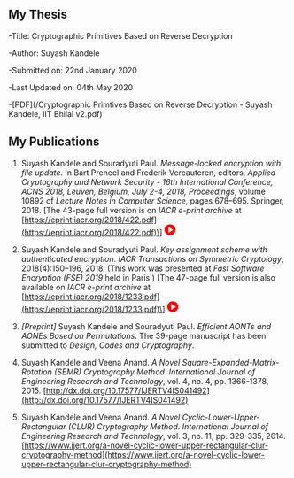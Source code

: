 ## My Thesis

-Title: Cryptographic Primitives Based on Reverse Decryption

-Author: Suyash Kandele

-Submitted on: 22nd January 2020

-Last Updated on: 04th May 2020

-[PDF](/Cryptographic Primtives Based on Reverse Decryption - Suyash Kandele, IIT Bhilai v2.pdf)

## My Publications

1. Suyash Kandele and Souradyuti Paul. _Message-locked encryption with file update_. In Bart Preneel and Frederik Vercauteren, editors, _Applied Cryptography and Network Security - 16th International Conference, ACNS 2018, Leuven, Belgium, July 2-4, 2018, Proceedings_, volume 10892 of _Lecture Notes in Computer Science_, pages 678–695. Springer, 2018. \[The 43-page full version is on _IACR e-print archive_ at [https://eprint.iacr.org/2018/422.pdf](https://eprint.iacr.org/2018/422.pdf)\] [![Video](/Icon-Video20.png)](https://youtu.be/E9MFgo1SOrU?t=3192)

2. Suyash Kandele and Souradyuti Paul. _Key assignment scheme with authenticated encryption_. _IACR Transactions on Symmetric Cryptology_, 2018(4):150–196, 2018. (This work was presented at _Fast Software Encryption (FSE) 2019_ held in Paris.) \[The 47-page full version is also available on _IACR e-print archive_ at [https://eprint.iacr.org/2018/1233.pdf](https://eprint.iacr.org/2018/1233.pdf)\] [![Video](/Icon-Video20.png)](https://youtu.be/iY0km3OmcOY)

3. _\[Preprint\]_ Suyash Kandele and Souradyuti Paul. _Efficient AONTs and AONEs Based on Permutations_. The 39-page manuscript has been submitted to _Design, Codes and Cryptography_.

4. Suyash Kandele and Veena Anand. _A Novel Square-Expanded-Matrix-Rotation (SEMR) Cryptography Method_. _International Journal of Engineering Research and Technology_, vol. 4, no. 4, pp. 1366-1378, 2015. [http://dx.doi.org/10.17577/IJERTV4IS041492](http://dx.doi.org/10.17577/IJERTV4IS041492)

5. Suyash Kandele and Veena Anand. _A Novel Cyclic-Lower-Upper-Rectangular (CLUR) Cryptography Method_. _International Journal of Engineering Research and Technology_, vol. 3, no. 11, pp. 329-335, 2014. [https://www.ijert.org/a-novel-cyclic-lower-upper-rectangular-clur-cryptography-method](https://www.ijert.org/a-novel-cyclic-lower-upper-rectangular-clur-cryptography-method)

